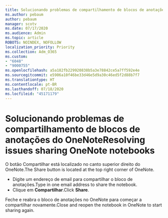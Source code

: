 ```yaml
---
title: Solucionando problemas de compartilhamento de blocos de anotações do OneNote
ms.author: pebaum
author: pebaum
manager: scotv
ms.date: 07/17/2020
ms.audience: Admin
ms.topic: article
ROBOTS: NOINDEX, NOFOLLOW
localization_priority: Priority
ms.collection: Adm_O365
ms.custom:
- "6048"
- "9000755"
ms.openlocfilehash: a5a182fb229920838b5a3e78842ce5a7ff592e4e
ms.sourcegitcommit: e5906a10f46be33d46e5d9a30c46ed5f2d88b7f7
ms.translationtype: HT
ms.contentlocale: pt-BR
ms.lasthandoff: 07/18/2020
ms.locfileid: "45171179"
---
```

# <a name="resolving-issues-sharing-onenote-notebooks"></a><span data-ttu-id="39770-102">Solucionando problemas de compartilhamento de blocos de anotações do OneNote</span><span class="sxs-lookup"><span data-stu-id="39770-102">Resolving issues sharing OneNote notebooks</span></span>

<span data-ttu-id="39770-103">O botão Compartilhar está localizado no canto superior direito do OneNote.</span><span class="sxs-lookup"><span data-stu-id="39770-103">The Share button is located at the top right corner of OneNote.</span></span>

- <span data-ttu-id="39770-104">Digite um endereço de email para compartilhar o bloco de anotações.</span><span class="sxs-lookup"><span data-stu-id="39770-104">Type in one email address to share the notebook.</span></span>
- <span data-ttu-id="39770-105">Clique em **Compartilhar**.</span><span class="sxs-lookup"><span data-stu-id="39770-105">Click  **Share**.</span></span>

<span data-ttu-id="39770-106">Feche e reabra o bloco de anotações no OneNote para começar a compartilhar novamente.</span><span class="sxs-lookup"><span data-stu-id="39770-106">Close and reopen the notebook in OneNote to start sharing again.</span></span>